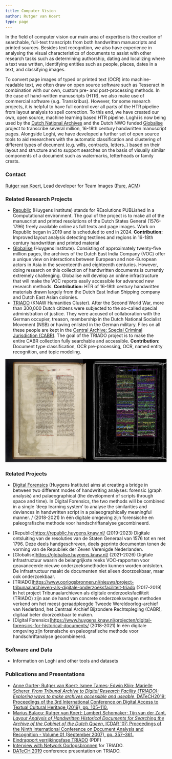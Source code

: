 ```yaml
---
title: Computer Vision
author: Rutger van Koert
type: page
---
```


In the field of computer vision our main area of expertise is the creation of searchable, full-text transcripts from both handwritten manuscripts and printed sources. Besides text recognition, we also have experience in analysing the visual characteristics of documents to assist with other research tasks such as determining authorship, dating and localizing where a text was written, identifying entities such as people, places, dates in a text, and classifying images. 

To convert page images of typed or printed text (OCR) into machine-readable text, we often draw on open source software such as Tesseract in combination with our own, custom pre- and post-processing methods. In the case of hand-written manuscripts (HTR), we also make use of commercial software (e.g. Transkribus). However, for some research projects, it is helpful to have full control over all parts of the HTR pipeline from layout analysis to spell correction. To this end, we have created our own, open source, machine learning based HTR pipelne. Loghi is now being used by the [Dutch National Archives](https://www.nationaalarchief.nl/en) and the Dutch NWO funded [Globalise](https://globalise.huygens.knaw.nl) project to transcribe several million, 16-18th century handwritten manuscript pages. Alongside Loghi, we have developed a further set of open source tools to aid researchers with the automatic classification and clustering of different types of document (e.g. wills, contracts, letters..) based on their layout and structure and to support searches on the basis of visually similar components of a document such as watermarks, letterheads or family crests.

### Contact

[Rutger van Koert](mailto:rutger.van.koert@di.huc.knaw.nl), Lead developer for Team Images ([Pure](https://pure.knaw.nl/portal/en/persons/rutger-koert-van), [ACM](https://dl.acm.org/profile/81339533737))

### Related Research Projects

- [Republic](https://en.huygens.knaw.nl/projecten/resoluties-staten-generaal-1576-1796-de-oerbronnen-van-de-parlementaire-democratie/?noredirect=en_GB) (Huygens Institute) stands for REsolutions PUBLished In a Computational environment. The goal of the project is to make all of the manuscript and printed resolutions of the Dutch States General (1576-1796) freely available online as full texts and page images. Work on Republic began in 2019 and is scheduled to end in 2024. **Contribution:** Improved layout analysis detecting textlines and regions in 16-18th century handwritten and printed material
- [Globalise](https://globalise.huygens.knaw.nl) (Huygens Institute). Consisting of approximately twenty-five million pages, the archives of the Dutch East India Company (VOC) offer a unique view on interactions between European and non-European actors in Asia in the seventeenth and eighteenth centuries. However, doing research on this collection of handwritten documents is currently extremely challenging. Globalise will develop an online infrastructure that will make the VOC reports easily accessible for advanced new research methods. **Contribution:** HTR of 16-18th century handwritten materials drawn largely from the Dutch East Indian Shipping company and Dutch East Asian colonies.
- [TRIADO](https://www.oorlogsbronnen.nl/nieuws/veelbelovende-resultaten-onderzoek-naar-digitaal-doorzoekbaar-maken-cabr) (KNAW Humanities Cluster). After the Second World War, more than 300,000 Dutch citizens were subjected to the so-called special administration of justice. They were accused of collaboration with the German occupier, treason, membership in the Dutch National Socialist Movement (NSB) or having enlisted in the German military. Files on all these people are kept in the [Central Archive: Special Criminal Jurisdiction (CABR)](https://www.nationaalarchief.nl/onderzoeken/zoekhulpen/tweede-wereldoorlog-centraal-archief-bijzondere-rechtspleging-cabr). The goal of the TRIADO project is to make the entire CABR collection fully searchable and accessible. **Contribution:** Document type classification, OCR pre-processing, OCR, named entity recognition, and topic modeling.

![Layout Analysis](assets/htr-layout-analysis2.png)

### Related Projects

- [Digital Forensics](https://www.huygens.knaw.nl/projecten/digital-forensics-for-historical-documents/?noredirect=nl_NL) (Huygens Institute) aims at creating a bridge in between two different modes of handwriting analyses: forensic (graph analysis) and palaeographical (the development of scripts through space and time). In Digital Forensics, the two methods will be combined in a single ‘deep learning system’ to analyse the similarities and deviances in handwritten script in a palaeographically meaningful manner. / (2018-2021)
In één digitale omgeving zijn forensische en paleografische methode voor handschriftanalyse gecombineerd.

+ [Republic]https://republic.huygens.knaw.nl/ (2019-2023)
Digitale ontsluiting van de resoluties van de Staten Generaal van 1576 tot en met 1796. Deze deels handgeschreven, deels geprinte documenten tonen de vorming van de Republiek der Zeven Verenigde Nederlanden.
+ [Globalise]https://globalise.huygens.knaw.nl/ (2021-2026)
Digitale infrastructuur waarin de belangrijkste reeks VOC-rapporten voor geavanceerde nieuwe onderzoeksmethoden kunnen worden ontsloten. De infrastructuur maakt de documenten niet alleen doorzoekbaar, maar ook onderzoekbaar.
+ [TRIADO]https://www.oorlogsbronnen.nl/nieuws/project-tribunaalarchieven-als-digitale-onderzoeksfaciliteit-triado  (2017-2019)
In het project Tribunaalarchieven als digitale onderzoeksfaciliteit (TRIADO) zijn aan de hand van concrete onderzoeksvragen methoden verkend om het meest geraadpleegde Tweede Wereldoorlog-archief van Nederland, het Centraal Archief Bijzondere Rechtspleging (CABR), digitaal beter doorzoekbaar te maken.
+ [Digital Forensics]https://www.huygens.knaw.nl/projecten/digital-forensics-for-historical-documents/ (2018-2021)
In één digitale omgeving zijn forensische en paleografische methode voor handschriftanalyse gecombineerd.

### Software and Data

+ Information on Loghi and other tools and datasets

### Publications and Presentations


- [Anne Gorter; Rutger van Koert; Ismee Tames; Edwin Klijn; Marielle Scherer. _From Tribunal Archive to Digital Research Facility (TRIADO): Exploring ways to make archives accessible and useable_, DATeCH2019: Proceedings of the 3rd International Conference on Digital Access to Textual Cultural Heritage (2019), pp. 105–110.](https://doi.org/10.1145/3322905.3322906)
 - [Marius Bulacu; Rutger van Koert; Lambert Schomaker; Tijn van der Zant. _Layout Analysis of Handwritten Historical Documents for Searching the Archive of the Cabinet of the Dutch Queen_, ICDAR '07: Proceedings of the Ninth International Conference on Document Analysis and Recognition - Volume 01 (September 2007), pp. 357–361.](https://dl.acm.org/doi/10.5555/1304595.1304749)
- [Eindrapport verrijkingsfase TRIADO](https://www.oorlogsbronnen.nl/sites/default/files/20190517_eindrapportTRIADO%20verrijkingsfase_0.pdf) (PDF)
- [Interview with Network Oorlogsbronnen](https://www.youtube.com/watch?v=yUzs1QP5i08) for TRIADO.
- [DATeCH 2019](https://www.youtube.com/watch?v=Sa0KONYWwVc) conference presentation on TRIADO.
